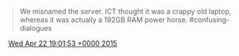 > We misnamed the server\. ICT thought it was a crappy old laptop, whereas it was actually a 192GB RAM power horse\. \#confusing\-dialogues

<img src="../../media/tweet.ico" width="12" /> [Wed Apr 22 19:01:53 +0000 2015](https://twitter.com/DromerDenker/status/590953687180251137)